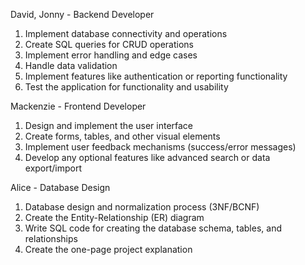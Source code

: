 David, Jonny - Backend Developer
1. Implement database connectivity and operations
2. Create SQL queries for CRUD operations
3. Implement error handling and edge cases
4. Handle data validation
5. Implement features like authentication or reporting functionality
6. Test the application for functionality and usability


Mackenzie - Frontend Developer
1. Design and implement the user interface
2. Create forms, tables, and other visual elements
3. Implement user feedback mechanisms (success/error messages)
4. Develop any optional features like advanced search or data export/import


Alice - Database Design
1. Database design and normalization process (3NF/BCNF)
2. Create the Entity-Relationship (ER) diagram
3. Write SQL code for creating the database schema, tables, and relationships
4. Create the one-page project explanation
